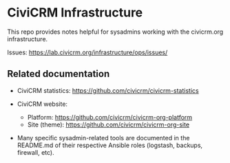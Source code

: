 # CiviCRM Infrastructure

This repo provides notes helpful for sysadmins working with the civicrm.org
infrastructure.

Issues: https://lab.civicrm.org/infrastructure/ops/issues/

## Related documentation

* CiviCRM statistics: https://github.com/civicrm/civicrm-statistics

* CiviCRM website:
  * Platform: https://github.com/civicrm/civicrm-org-platform
  * Site (theme): https://github.com/civicrm/civicrm-org-site

* Many specific sysadmin-related tools are documented in the README.md of their respective Ansible roles (logstash, backups, firewall, etc).
